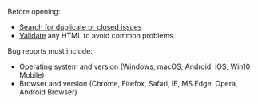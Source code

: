 Before opening:

- [Search for duplicate or closed issues](https://github.com/cybotranik-wui/cybotranik-wui/issues)
- [Validate](https://html5.validator.nu/) any HTML to avoid common problems

Bug reports must include:

- Operating system and version (Windows, macOS, Android, iOS, Win10 Mobile)
- Browser and version (Chrome, Firefox, Safari, IE, MS Edge, Opera, Android Browser)